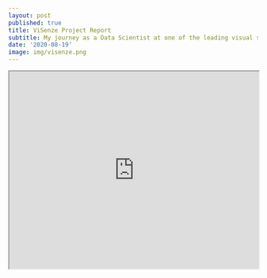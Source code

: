 ```yaml
---
layout: post
published: true
title: ViSenze Project Report
subtitle: My journey as a Data Scientist at one of the leading visual search startups
date: '2020-08-19'
image: img/visenze.png
---
```

<iframe src="http://agastyaseth.wiki/visenze-report.pdf" width="100%" height="400"></iframe>